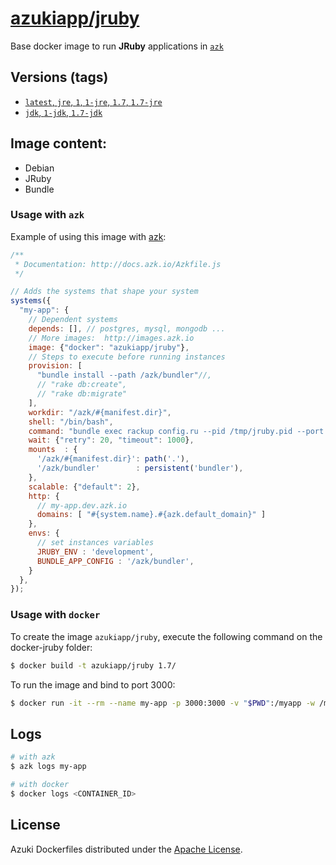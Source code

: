 [azukiapp/jruby](http://images.azk.io/#/jruby)
==================

Base docker image to run **JRuby** applications in [`azk`](http://azk.io)

Versions (tags)
---

- [`latest`, `jre`, `1`, `1-jre`, `1.7`, `1.7-jre`](https://github.com/azukiapp/docker-jruby/blob/master/1.7/jre/Dockerfile)
- [`jdk`, `1-jdk`, `1.7-jdk`](https://github.com/azukiapp/docker-jruby/blob/master/1.7/jdk/Dockerfile)

Image content:
---

- Debian
- JRuby
- Bundle

### Usage with `azk`

Example of using this image with [azk](http://azk.io):

```js
/**
 * Documentation: http://docs.azk.io/Azkfile.js
 */

// Adds the systems that shape your system
systems({
  "my-app": {
    // Dependent systems
    depends: [], // postgres, mysql, mongodb ...
    // More images:  http://images.azk.io
    image: {"docker": "azukiapp/jruby"},
    // Steps to execute before running instances
    provision: [
      "bundle install --path /azk/bundler"//,
      // "rake db:create",
      // "rake db:migrate"
    ],
    workdir: "/azk/#{manifest.dir}",
    shell: "/bin/bash",
    command: "bundle exec rackup config.ru --pid /tmp/jruby.pid --port $HTTP_PORT --host 0.0.0.0",
    wait: {"retry": 20, "timeout": 1000},
    mounts  : {
      '/azk/#{manifest.dir}': path('.'),
      '/azk/bundler'        : persistent('bundler'),
    },
    scalable: {"default": 2},
    http: {
      // my-app.dev.azk.io
      domains: [ "#{system.name}.#{azk.default_domain}" ]
    },
    envs: {
      // set instances variables
      JRUBY_ENV : 'development',
      BUNDLE_APP_CONFIG : '/azk/bundler',
    }
  },
});
```

### Usage with `docker`

To create the image `azukiapp/jruby`, execute the following command on the docker-jruby folder:

```sh
$ docker build -t azukiapp/jruby 1.7/
```

To run the image and bind to port 3000:

```sh
$ docker run -it --rm --name my-app -p 3000:3000 -v "$PWD":/myapp -w /myapp azukiapp/jruby ruby app.rb
```

Logs
---

```sh
# with azk
$ azk logs my-app

# with docker
$ docker logs <CONTAINER_ID>
```

## License

Azuki Dockerfiles distributed under the [Apache License](https://github.com/azukiapp/dockerfiles/blob/master/LICENSE).
